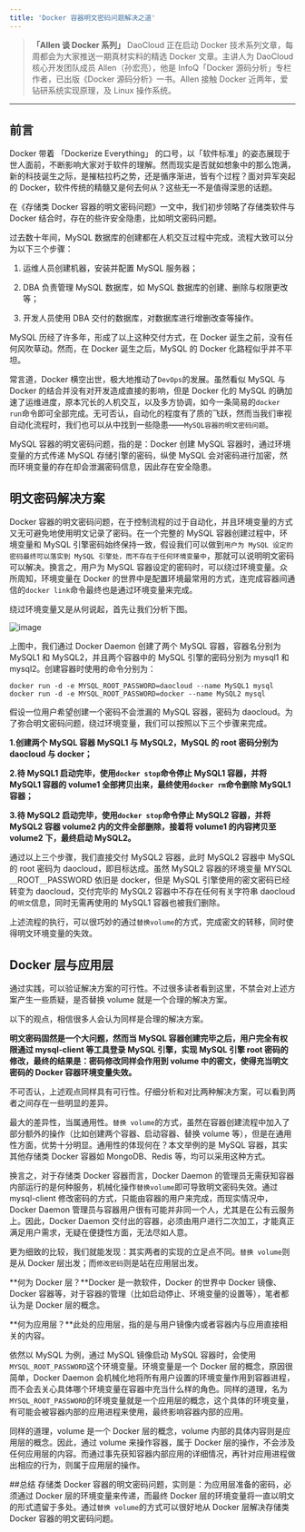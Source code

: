```yaml
---
title: 'Docker 容器明文密码问题解决之道'
---
```


> **「Allen 谈 Docker 系列」**
> DaoCloud 正在启动 Docker 技术系列文章，每周都会为大家推送一期真材实料的精选 Docker 文章。主讲人为 DaoCloud 核心开发团队成员 Allen（孙宏亮），他是 InfoQ「Docker 源码分析」专栏作者，已出版《Docker 源码分析》一书。Allen 接触 Docker 近两年，爱钻研系统实现原理，及 Linux 操作系统。

---


## 前言
Docker 带着 「Dockerize Everything」 的口号，以「软件标准」的姿态展现于世人面前，不断影响大家对于软件的理解。然而现实是否就如想象中的那么饱满，新的科技诞生之际，是摧枯拉朽之势，还是循序渐进，皆有个过程？面对异军突起的 Docker，软件传统的精髓又是何去何从？这些无一不是值得深思的话题。

在《存储类 Docker 容器的明文密码问题》一文中，我们初步领略了存储类软件与 Docker 结合时，存在的些许安全隐患，比如明文密码问题。

过去数十年间，MySQL 数据库的创建都在人机交互过程中完成，流程大致可以分为以下三个步骤：

1. 运维人员创建机器，安装并配置 MySQL 服务器；

2. DBA 负责管理 MySQL 数据库，如 MySQL 数据库的创建、删除与权限更改等；

3. 开发人员使用 DBA 交付的数据库，对数据库进行增删改查等操作。

MySQL 历经了许多年，形成了以上这种交付方式，在 Docker 诞生之前，没有任何风吹草动。然而，在 Docker 诞生之后，MySQL 的 Docker 化路程似乎并不平坦。

常言道，Docker 横空出世，极大地推动了`DevOps`的发展。虽然看似 MySQL 与 Docker 的结合并没有对开发造成直接的影响，但是 Docker 化的 MySQL 的确加速了运维进度，原本冗长的人机交互，以及多方协调，如今一条简易的`docker run`命令即可全部完成。无可否认，自动化的程度有了质的飞跃，然而当我们审视自动化流程时，我们也可以从中找到一些隐患——`MySQL容器的明文密码问题`。

MySQL 容器的明文密码问题，指的是：Docker 创建 MySQL 容器时，通过环境变量的方式传递 MySQL 存储引擎的密码，纵使 MySQL 会对密码进行加密，然而环境变量的存在却会泄漏密码信息，因此存在安全隐患。

## 明文密码解决方案
Docker 容器的明文密码问题，在于控制流程的过于自动化，并且环境变量的方式又无可避免地使用明文记录了密码。在一个完整的 MySQL 容器创建过程中，环境变量和 MySQL 引擎密码始终保持一致，假设我们可以做到`用户为 MySQL 设定的密码最终可以落实到 MySQL 引擎处，而不存在于任何环境变量中`，那就可以说明明文密码可以解决。换言之，用户为 MySQL 容器设定的密码时，可以绕过环境变量。众所周知，环境变量在 Docker 的世界中是配置环境最常用的方式，连完成容器间通信的`docker link`命令最终也是通过环境变量来完成。

绕过环境变量又是从何说起，首先让我们分析下图。

![image](http://7xi8kv.com5.z0.glb.qiniucdn.com/替换明文.jpg)

上图中，我们通过 Docker Daemon 创建了两个 MySQL 容器，容器名分别为 MySQL1 和 MySQL2，并且两个容器中的 MySQL 引擎的密码分别为 mysql1 和 mysql2。创建容器时使用的命令分别为：

```
docker run -d -e MYSQL_ROOT_PASSWORD=daocloud --name MySQL1 mysql
docker run -d -e MYSQL_ROOT_PASSWORD=docker --name MySQL2 mysql
```

假设一位用户希望创建一个密码不会泄漏的 MySQL 容器，密码为 daocloud。为了弥合明文密码问题，绕过环境变量，我们可以按照以下三个步骤来完成。

**1.创建两个 MySQL 容器 MySQL1 与 MySQL2，MySQL 的 root 密码分别为 daocloud 与 docker；**

**2.待 MySQL1 启动完毕，使用`docker stop`命令停止 MySQL1 容器，并将 MySQL1 容器的 volume1 全部拷贝出来，最终使用`docker rm`命令删除 MySQL1 容器；**

**3.待 MySQL2 启动完毕，使用`docker stop`命令停止 MySQL2 容器，并将 MySQL2 容器 volume2 内的文件全部删除，接着将 volume1 的内容拷贝至 volume2 下，最终启动 MySQL2。**

通过以上三个步骤，我们直接交付 MySQL2 容器，此时 MySQL2 容器中 MySQL 的 root 密码为 daocloud，即目标达成。虽然 MySQL2 容器的环境变量 MYSQL＿ROOT＿PASSWORD 依旧是 docker，但是 MySQL 引擎使用的密文密码已经转变为 daocloud，交付完毕的 MySQL2 容器中不存在任何有关字符串 daocloud 的`明文`信息，同时无需再使用的 MySQL1 容器也被我们删除。

上述流程的执行，可以很巧妙的通过`替换volume`的方式，完成密文的转移，同时使得明文环境变量的失效。

## Docker 层与应用层
通过实践，可以验证解决方案的可行性。不过很多读者看到这里，不禁会对上述方案产生一些质疑，是否替换 volume 就是一个合理的解决方案。

以下的观点，相信很多人会认为同样是合理的解决方案。

**明文密码固然是一个大问题，然而当 MySQL 容器创建完毕之后，用户完全有权限通过 mysql-client 等工具登录 MySQL 引擎，实现 MySQL 引擎 root 密码的修改，最终的结果是：密码修改同样会作用到 volume 中的密文，使得充当明文密码的 Docker 容器环境变量失效。**

不可否认，上述观点同样具有可行性。仔细分析和对比两种解决方案，可以看到两者之间存在一些明显的差异。

最大的差异性，当属通用性。`替换 volume`的方式，虽然在容器创建流程中加入了部分额外的操作（比如创建两个容器、启动容器、替换 volume 等），但是在通用性方面，优势十分明显。通用性的体现何在？本文举例的是 MySQL 容器，其实其他存储类 Docker 容器如 MongoDB、Redis 等，均可以采用这种方式。

换言之，对于存储类 Docker 容器而言，Docker Daemon 的管理员无需获知容器内部运行的是何种服务，机械化操作`替换volume`即可导致明文密码失效。通过 mysql-client 修改密码的方式，只能由容器的用户来完成，而现实情况中，Docker Daemon 管理员与容器用户很有可能并非同一个人，尤其是在公有云服务上。因此，Docker Daemon 交付出的容器，必须由用户进行二次加工，才能真正满足用户需求，无疑在便捷性方面，无法尽如人意。

更为细致的比较，我们就能发现：其实两者的实现的立足点不同。`替换 volume`则是从 Docker 层出发；而`修改密码`则是站在应用层出发。

**何为 Docker 层？**Docker 是一款软件，Docker 的世界中 Docker 镜像、Docker 容器等，对于容器的管理（比如启动停止、环境变量的设置等），笔者都认为是 Docker 层的概念。

**何为应用层？**此处的应用层，指的是与用户镜像内或者容器内与应用直接相关的内容。

依然以 MySQL 为例，通过 MySQL 镜像启动 MySQL 容器时，会使用`MYSQL_ROOT_PASSWORD`这个环境变量。环境变量是一个 Docker 层的概念，原因很简单，Docker Daemon 会机械化地将所有用户设置的环境变量作用到容器进程，而不会去关心具体哪个环境变量在容器中充当什么样的角色。同样的道理，名为`MYSQL_ROOT_PASSWORD`的环境变量就是一个应用层的概念，这个具体的环境变量，有可能会被容器内部的应用进程来使用，最终影响容器内部的应用。

同样的道理，volume 是一个 Docker 层的概念，volume 内部的具体内容则是应用层的概念。因此，通过 volume 来操作容器，属于 Docker 层的操作，不会涉及任何应用层的内容。而通过事先获知容器内部应用的详细情况，再针对应用进程做出相应的行为，则属于应用层的操作。

##总结 
存储类 Docker 容器的明文密码问题，实则是：为应用层准备的密码，必须通过 Docker 层的环境变量来传递，而最终 Docker 层的环境变量将一直以明文的形式遗留于多处。通过`替换 volume`的方式可以很好地从 Docker 层解决存储类 Docker 容器的明文密码问题。

